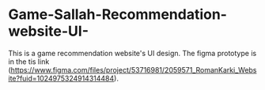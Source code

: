 # Game-Sallah-Recommendation-website-UI-

This is a game recommendation website's UI design.
The figma prototype is in the tis link (https://www.figma.com/files/project/53716981/2059571_RomanKarki_Website?fuid=1024975324914314484).

